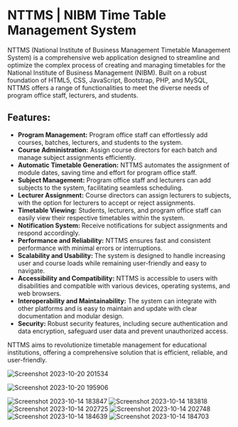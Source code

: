 # NTTMS | NIBM Time Table Management System
NTTMS (National Institute of Business Management Timetable Management System) is a comprehensive web application designed to streamline and optimize the complex process of creating and managing timetables for the National Institute of Business Management (NIBM). Built on a robust foundation of HTML5, CSS, JavaScript, Bootstrap, PHP, and MySQL, NTTMS offers a range of functionalities to meet the diverse needs of program office staff, lecturers, and students. 
<h2>Features:</h2>
<ul>
  <li><b>Program Management:</b> Program office staff can effortlessly add courses, batches, lecturers, and students to the system.</li>
  <li><b>Course Administration:</b> Assign course directors for each batch and manage subject assignments efficiently.</li>
  <li><b>Automatic Timetable Generation:</b> NTTMS automates the assignment of module dates, saving time and effort for program office staff.</li>
  <li><b>Subject Management:</b> Program office staff and lecturers can add subjects to the system, facilitating seamless scheduling.</li>
  <li><b>Lecturer Assignment:</b> Course directors can assign lecturers to subjects, with the option for lecturers to accept or reject assignments.</li>
  <li><b>Timetable Viewing:</b> Students, lecturers, and program office staff can easily view their respective timetables within the system.</li>
  <li><b>Notification System: </b>Receive notifications for subject assignments and respond accordingly.</li>
  <li><b>Performance and Reliability:</b> NTTMS ensures fast and consistent performance with minimal errors or interruptions.</li>
  <li><b>Scalability and Usability: </b>The system is designed to handle increasing user and course loads while remaining user-friendly and easy to navigate.</li>
  <li><b>Accessibility and Compatibility:</b> NTTMS is accessible to users with disabilities and compatible with various devices, operating systems, and web browsers.</li>
  <li><b>Interoperability and Maintainability:</b> The system can integrate with other platforms and is easy to maintain and update with clear documentation and modular design.</li>
  <li><b>Security:</b> Robust security features, including secure authentication and data encryption, safeguard user data and prevent unauthorized access.</li>
</ul>

NTTMS aims to revolutionize timetable management for educational institutions, offering a comprehensive solution that is efficient, reliable, and user-friendly.

![Screenshot 2023-10-20 201534](https://github.com/pasindu-2002/NTTMS/assets/87941322/a0abd338-0677-4104-8aec-2464e1a09f9b)

![Screenshot 2023-10-20 195906](https://github.com/pasindu-2002/NTTMS/assets/87941322/eaa05d20-8ad4-4fb9-a347-9dc8b705034d)

![Screenshot 2023-10-14 183847](https://github.com/pasindu-2002/NTTMS/assets/87941322/fb6afda2-53ea-40d1-89d3-502222fcc2cc)
![Screenshot 2023-10-14 183818](https://github.com/pasindu-2002/NTTMS/assets/87941322/7f2ed482-7aac-41db-81c2-955b72f17888)
![Screenshot 2023-10-14 202725](https://github.com/pasindu-2002/NTTMS/assets/87941322/a7fd6465-6a2a-44e8-abc8-bc388296dec2)
![Screenshot 2023-10-14 202748](https://github.com/pasindu-2002/NTTMS/assets/87941322/fed3d285-d2d7-4bf7-b7d1-d25f2a531601)
![Screenshot 2023-10-14 184639](https://github.com/pasindu-2002/NTTMS/assets/87941322/b156a720-68dc-4733-9379-1c292d558687)
![Screenshot 2023-10-14 184703](https://github.com/pasindu-2002/NTTMS/assets/87941322/63ef6230-200c-4116-ad8d-1fc9ffa24bdb)
